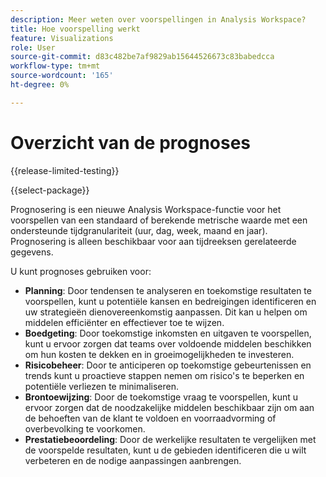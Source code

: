 ```yaml
---
description: Meer weten over voorspellingen in Analysis Workspace?
title: Hoe voorspelling werkt
feature: Visualizations
role: User
source-git-commit: d83c482be7af9829ab15644526673c83babedcca
workflow-type: tm+mt
source-wordcount: '165'
ht-degree: 0%

---
```


# Overzicht van de prognoses

{{release-limited-testing}}

{{select-package}}

Prognosering is een nieuwe Analysis Workspace-functie voor het voorspellen van een standaard of berekende metrische waarde met een ondersteunde tijdgranulariteit (uur, dag, week, maand en jaar). Prognosering is alleen beschikbaar voor aan tijdreeksen gerelateerde gegevens.

U kunt prognoses gebruiken voor:

* **Planning**: Door tendensen te analyseren en toekomstige resultaten te voorspellen, kunt u potentiële kansen en bedreigingen identificeren en uw strategieën dienovereenkomstig aanpassen. Dit kan u helpen om middelen efficiënter en effectiever toe te wijzen.
* **Boedgeting**: Door toekomstige inkomsten en uitgaven te voorspellen, kunt u ervoor zorgen dat teams over voldoende middelen beschikken om hun kosten te dekken en in groeimogelijkheden te investeren.
* **Risicobeheer**: Door te anticiperen op toekomstige gebeurtenissen en trends kunt u proactieve stappen nemen om risico&#39;s te beperken en potentiële verliezen te minimaliseren.
* **Brontoewijzing**: Door de toekomstige vraag te voorspellen, kunt u ervoor zorgen dat de noodzakelijke middelen beschikbaar zijn om aan de behoeften van de klant te voldoen en voorraadvorming of overbevolking te voorkomen.
* **Prestatiebeoordeling**: Door de werkelijke resultaten te vergelijken met de voorspelde resultaten, kunt u de gebieden identificeren die u wilt verbeteren en de nodige aanpassingen aanbrengen.


